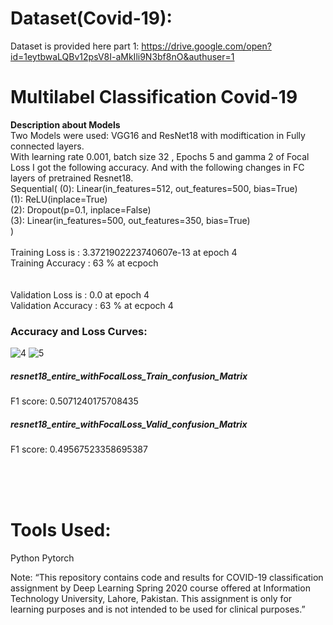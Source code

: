 # Dataset(Covid-19):
Dataset is provided here part 1:
https://drive.google.com/open?id=1eytbwaLQBv12psV8I-aMkIli9N3bf8nO&authuser=1

# Multilabel Classification Covid-19
<b> Description about Models  </b> <br>
Two Models were used: VGG16 and ResNet18 with modiftication in Fully connected layers.<br>
With learning rate 0.001, batch size 32 , Epochs 5 and gamma 2 of Focal Loss I got the following accuracy. And with the following changes in FC layers of pretrained Resnet18.<br>
Sequential(
  (0): Linear(in_features=512, out_features=500, bias=True) <br>
  (1): ReLU(inplace=True) <br>
  (2): Dropout(p=0.1, inplace=False) <br>
  (3): Linear(in_features=500, out_features=350, bias=True) <br>
)
<br><br>
Training Loss is : 3.3721902223740607e-13 at epoch 4<br>
Training Accuracy : 63 % at ecpoch <br>
<br><br>
Validation Loss is :  0.0 at epoch 4<br>
Validation Accuracy : 63 % at ecpoch 4<br>

### Accuracy and Loss Curves:<br>

  ![4](https://user-images.githubusercontent.com/64742393/80921621-2100cf00-8d2c-11ea-9d3d-fae758758294.png)
![5](https://user-images.githubusercontent.com/64742393/80921622-252cec80-8d2c-11ea-8f56-32f1e7792fa7.png)<br>

##### resnet18_entire_withFocalLoss_Train_confusion_Matrix<br>
F1 score: 0.5071240175708435<br>
 
##### resnet18_entire_withFocalLoss_Valid_confusion_Matrix<br>
F1 score: 0.49567523358695387<br>
 
<br><br><br>

# Tools Used:
Python
Pytorch

Note:
“This repository contains code and results for COVID-19 classification assignment by Deep Learning Spring 2020 course offered at Information Technology University, Lahore, Pakistan. This assignment is only for learning purposes and is not intended to be used for clinical purposes.”
